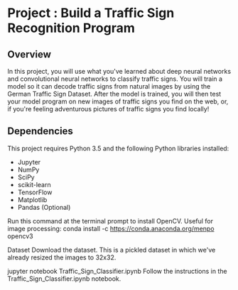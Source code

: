 # Project : Build a Traffic Sign Recognition Program

## Overview
In this project, you will use what you've learned about deep neural networks and convolutional neural networks to classify traffic signs. You will train a model so it can decode traffic signs from natural images by using the German Traffic Sign Dataset. After the model is trained, you will then test your model program on new images of traffic signs you find on the web, or, if you're feeling adventurous pictures of traffic signs you find locally!

## Dependencies
This project requires Python 3.5 and the following Python libraries installed:
- Jupyter
- NumPy
- SciPy
- scikit-learn
- TensorFlow
- Matplotlib
- Pandas (Optional)

Run this command at the terminal prompt to install OpenCV. Useful for image processing:
conda install -c https://conda.anaconda.org/menpo opencv3

Dataset
Download the dataset. This is a pickled dataset in which we've already resized the images to 32x32.

jupyter notebook Traffic_Sign_Classifier.ipynb
Follow the instructions in the Traffic_Sign_Classifier.ipynb notebook.